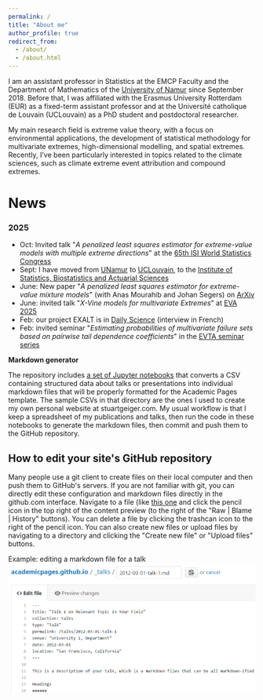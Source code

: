 ```yaml
---
permalink: /
title: "About me"
author_profile: true
redirect_from: 
  - /about/
  - /about.html
---
```


​I am an assistant professor in Statistics at the EMCP Faculty and the Department of Mathematics of the [University
of Namur](https://unamur.be) since September 2018. Before that, I was affiliated with the Erasmus University Rotterdam (EUR) as a fixed-term assistant professor and at the Université catholique de Louvain (UCLouvain) as a PhD student and postdoctoral researcher. 

My main research field is extreme value theory, with a focus on environmental applications, the development of statistical methodology for multivariate extremes,
​high-dimensional modelling, and spatial extremes. Recently, I've been particularly interested in topics related to the climate sciences, such as climate extreme event attribution and compound extremes.

# News

### 2025
- Oct: Invited talk "*A penalized least squares estimator for extreme-value models with multiple extreme directions*" at the [65th ISI World Statistics Congress](https://www.isi-next.org/conferences/isi-wsc2025/)
- Sept: I have moved from [UNamur](https://unamur.be/en) to [UCLouvain](https://www.uclouvain.be/en), to the [Institute of Statistics, Biostatistics and Actuarial Sciences](https://www.uclouvain.be/en/research-institutes/lidam/isba)
- June: New paper "*A penalized least squares estimator for extreme-value mixture models*" (with Anas Mourahib and Johan Segers) on [ArXiv](https://arxiv.org/abs/2506.15272) 
- June: invited talk "*X-Vine models for multivariate Extremes*" at [EVA 2025](https://eva2025.unc.edu/venue/)
- Feb: our project EXALT is in [Daily Science](https://dailyscience.be/05/02/2025/evenements-climatiques-extremes-anticiper-linattendu/) (interview in French)
- Feb: invited seminar "*Estimating probabilities of multivariate failure sets based on pairwise tail dependence coefficients*" in the [EVTA seminar series](https://evta-seminar.nl/about/)
<!-- August: My PhD student Anas Mourahib has just defended his thesis: congratulations! He'll be pursuing a post-doc at Eindhoven University -->


**Markdown generator**

The repository includes [a set of Jupyter notebooks](https://github.com/academicpages/academicpages.github.io/tree/master/markdown_generator
) that converts a CSV containing structured data about talks or presentations into individual markdown files that will be properly formatted for the Academic Pages template. The sample CSVs in that directory are the ones I used to create my own personal website at stuartgeiger.com. My usual workflow is that I keep a spreadsheet of my publications and talks, then run the code in these notebooks to generate the markdown files, then commit and push them to the GitHub repository.

How to edit your site's GitHub repository
------
Many people use a git client to create files on their local computer and then push them to GitHub's servers. If you are not familiar with git, you can directly edit these configuration and markdown files directly in the github.com interface. Navigate to a file (like [this one](https://github.com/academicpages/academicpages.github.io/blob/master/_talks/2012-03-01-talk-1.md) and click the pencil icon in the top right of the content preview (to the right of the "Raw | Blame | History" buttons). You can delete a file by clicking the trashcan icon to the right of the pencil icon. You can also create new files or upload files by navigating to a directory and clicking the "Create new file" or "Upload files" buttons. 

Example: editing a markdown file for a talk
![Editing a markdown file for a talk](/images/editing-talk.png)

